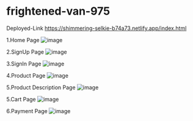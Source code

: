 # frightened-van-975
Deployed-Link
https://shimmering-selkie-b74a73.netlify.app/index.html

1.Home Page
![image](https://github.com/ankita-barad/frightened-van-975/assets/121330309/3d1a99f8-120d-45e4-b83f-7875142366de)

2.SignUp Page
![image](https://github.com/ankita-barad/frightened-van-975/assets/121330309/3f38f0bc-aa5a-4932-ab8a-b3f54b9e0a7b)

3.SignIn Page
![image](https://github.com/ankita-barad/frightened-van-975/assets/121330309/8a3ed740-da4d-47a7-9ba5-aae8587b910d)


4.Product Page
![image](https://github.com/ankita-barad/frightened-van-975/assets/121330309/57476987-89d2-4d0f-9c09-83975cd9ab4b)


5.Product Description Page
![image](https://github.com/ankita-barad/frightened-van-975/assets/121330309/bae0b602-2291-404d-9cde-ba72bd102e3b)


5.Cart Page
![image](https://github.com/ankita-barad/frightened-van-975/assets/121330309/b8ae7154-ac6b-4277-b227-350db4fd2fb8)


6.Payment Page
![image](https://github.com/ankita-barad/frightened-van-975/assets/121330309/a114720f-6b62-4620-8286-e43abcb4d3ef)


